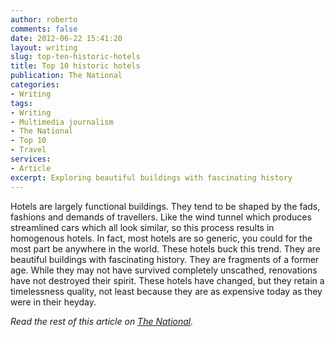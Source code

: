 ```yaml
---
author: roberto
comments: false
date: 2012-06-22 15:41:20
layout: writing
slug: top-ten-historic-hotels
title: Top 10 historic hotels
publication: The National
categories:
- Writing
tags:
- Writing
- Multimedia journalism
- The National
- Top 10
- Travel
services:
- Article
excerpt: Exploring beautiful buildings with fascinating history
---
```


<span class="firstcharacter">H</span>otels are largely functional buildings. They tend to be shaped by the fads, fashions and demands of travellers. Like the wind tunnel which produces streamlined cars which all look similar, so this process results in homogenous hotels. In fact, most hotels are so generic, you could for the most part be anywhere in the world. These hotels buck this trend. They are beautiful buildings with fascinating history. They are fragments of a former age. While they may not have survived completely unscathed, renovations have not destroyed their spirit. These hotels have changed, but they retain a timelessness quality, not least because they are as expensive today as they were in their heyday.

*Read the rest of this article on [The National](http://www.thenational.ae/lifestyle/travel/top-10-historic-hotels-that-have-retained-their-traditions-and-grace#full).*
